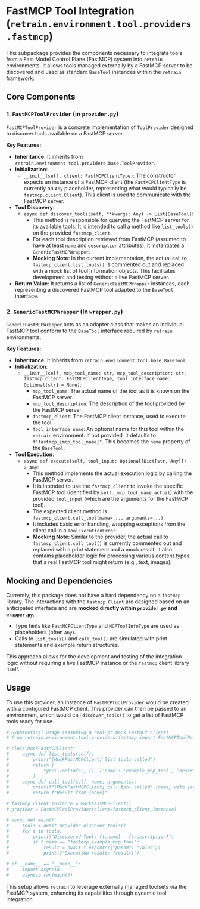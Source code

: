 # FastMCP Tool Integration (`retrain.environment.tool.providers.fastmcp`)

This subpackage provides the components necessary to integrate tools from a Fast Model Control Plane (FastMCP) system into `retrain` environments. It allows tools managed externally by a FastMCP server to be discovered and used as standard `BaseTool` instances within the `retrain` framework.

## Core Components

### 1. `FastMCPToolProvider` (in `provider.py`)

`FastMCPToolProvider` is a concrete implementation of `ToolProvider` designed to discover tools available on a FastMCP server.

**Key Features:**

*   **Inheritance**: It inherits from `retrain.environment.tool.providers.base.ToolProvider`.
*   **Initialization**: 
    *   `__init__(self, client: FastMCPClientType)`: The constructor expects an instance of a FastMCP client (the `FastMCPClientType` is currently an `Any` placeholder, representing what would typically be `fastmcp.client.Client`). This client is used to communicate with the FastMCP server.
*   **Tool Discovery**:
    *   `async def discover_tools(self, **kwargs: Any) -> List[BaseTool]`:
        *   This method is responsible for querying the FastMCP server for its available tools. It is intended to call a method like `list_tools()` on the provided `fastmcp_client`.
        *   For each tool description retrieved from FastMCP (assumed to have at least `name` and `description` attributes), it instantiates a `GenericFastMCPWrapper`.
        *   **Mocking Note**: In the current implementation, the actual call to `fastmcp_client.list_tools()` is commented out and replaced with a mock list of tool information objects. This facilitates development and testing without a live FastMCP server.
*   **Return Value**: It returns a list of `GenericFastMCPWrapper` instances, each representing a discovered FastMCP tool adapted to the `BaseTool` interface.

### 2. `GenericFastMCPWrapper` (in `wrapper.py`)

`GenericFastMCPWrapper` acts as an adapter class that makes an individual FastMCP tool conform to the `BaseTool` interface required by `retrain` environments.

**Key Features:**

*   **Inheritance**: It inherits from `retrain.environment.tool.base.BaseTool`.
*   **Initialization**:
    *   `__init__(self, mcp_tool_name: str, mcp_tool_description: str, fastmcp_client: FastMCPClientType, tool_interface_name: Optional[str] = None)`:
        *   `mcp_tool_name`: The actual name of the tool as it is known on the FastMCP server.
        *   `mcp_tool_description`: The description of the tool provided by the FastMCP server.
        *   `fastmcp_client`: The FastMCP client instance, used to execute the tool.
        *   `tool_interface_name`: An optional name for this tool within the `retrain` environment. If not provided, it defaults to `f"fastmcp_{mcp_tool_name}"`. This becomes the `name` property of the `BaseTool`.
*   **Tool Execution**:
    *   `async def execute(self, tool_input: Optional[Dict[str, Any]]) -> Any`:
        *   This method implements the actual execution logic by calling the FastMCP server.
        *   It is intended to use the `fastmcp_client` to invoke the specific FastMCP tool (identified by `self._mcp_tool_name_actual`) with the provided `tool_input` (which are the arguments for the FastMCP tool).
        *   The expected client method is `fastmcp_client.call_tool(name=..., arguments=...)`.
        *   It includes basic error handling, wrapping exceptions from the client call in a `ToolExecutionError`.
        *   **Mocking Note**: Similar to the provider, the actual call to `fastmcp_client.call_tool()` is currently commented out and replaced with a print statement and a mock result. It also contains placeholder logic for processing various content types that a real FastMCP tool might return (e.g., text, images).

## Mocking and Dependencies

Currently, this package does not have a hard dependency on a `fastmcp` library. The interactions with the `fastmcp.Client` are designed based on an anticipated interface and are **mocked directly within `provider.py` and `wrapper.py`**. 

*   Type hints like `FastMCPClientType` and `MCPToolInfoType` are used as placeholders (often `Any`).
*   Calls to `list_tools()` and `call_tool()` are simulated with print statements and example return structures.

This approach allows for the development and testing of the integration logic without requiring a live FastMCP instance or the `fastmcp` client library itself.

## Usage

To use this provider, an instance of `FastMCPToolProvider` would be created with a configured FastMCP client. This provider can then be passed to an environment, which would call `discover_tools()` to get a list of FastMCP tools ready for use.

```python
# Hypothetical usage (assuming a real or mock FastMCP client)
# from retrain.environment.tool.providers.fastmcp import FastMCPToolProvider

# class MockFastMCPClient:
#     async def list_tools(self):
#         print("[MockFastMCPClient] list_tools called")
#         return [
#             type('ToolInfo', (), {'name': 'example_mcp_tool', 'description': 'An example tool from MCP.'})()
#         ]
#     async def call_tool(self, name, arguments):
#         print(f"[MockFastMCPClient] call_tool called: {name} with {arguments}")
#         return f"Result from {name}"

# fastmcp_client_instance = MockFastMCPClient()
# provider = FastMCPToolProvider(client=fastmcp_client_instance)

# async def main():
#     tools = await provider.discover_tools()
#     for t in tools:
#         print(f"Discovered Tool: {t.name} - {t.description}")
#         if t.name == "fastmcp_example_mcp_tool":
#             result = await t.execute({"param": "value"})
#             print(f"Execution result: {result}")

# if __name__ == "__main__":
#     import asyncio
#     asyncio.run(main())
```

This setup allows `retrain` to leverage externally managed toolsets via the FastMCP system, enhancing its capabilities through dynamic tool integration. 